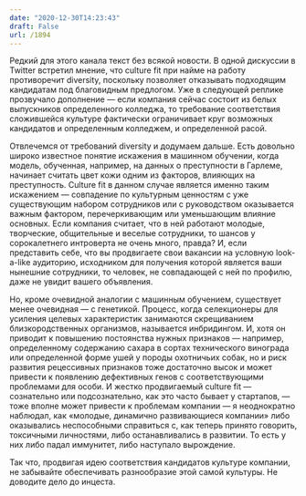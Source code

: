 ```yaml
---
date: "2020-12-30T14:23:43"
draft: False
url: /1894
---
```


Редкий для этого канала текст без всякой новости. В одной дискуссии в Twitter встретил мнение, что culture fit при найме на работу противоречит diversity, поскольку позволяет отказывать подходящим кандидатам под благовидным предлогом. Уже в следующей реплике прозвучало дополнение — если компания сейчас состоит из белых выпускников определенного колледжа, то требование соответствия сложившейся культуре фактически ограничивает круг возможных кандидатов и определенным колледжем, и определенной расой. 

Отвлечемся от требований diversity и додумаем дальше. Есть довольно широко известное понятие искажения в машинном обучении, когда модель, обученная, например, на данных о преступности в Гарлеме, начинает считать цвет кожи одним из факторов, влияющих на преступность. Culture fit в данном случае является именно таким искажением — совпадение по культурным ценностям с уже существующим набором сотрудников или с руководством оказывается важным фактором, перечеркивающим или уменьшающим влияние основных. Если компания считает, что в ней работают молодые, творческие, общительные и веселые сотрудники, то шансов у сорокалетнего интроверта не очень много, правда? И, если представить себе, что вы продвигаете свои вакансии на условную look-a-like аудиторию, исходником для получения которой является ваши нынешние сотрудники, то человек, не совпадающей с ней по профилю, даже не увидит вашего объявления.

Но, кроме очевидной аналогии с машинным обучением, существует менее очевидная — с генетикой. Процесс, когда селекционеры для усиления целевых характеристик занимаются скрещиванием близкородственных организмов, называется инбридингом. И, хотя он приводит к повышению постоянства нужных признаков — например, определенному содержанию сахара в сортах технического винограда или определенной форме ушей у породы охотничьих собак, но и риск развития рецессивных признаков тоже достаточно высок и может привести к появлению дефективных генов с соответствующими проблемами для особи. И жестко продвигаемый culture fit — сознательно или подсознательно, как это часто бывает у стартапов, — тоже вполне может привести к проблемам компании — я неоднократно наблюдал, как «молодые, динамично развивающиеся компании» либо оказывались неспособными справиться с, как теперь принято говорить, токсичными личностями, либо останавливались в развитии. То есть у них либо падал иммунитет, либо наступало вырождение.

Так что, продвигая идею соответствия кандидатов культуре компании, не забывайте обеспечивать разнообразие этой самой культуры. Не доводите дело до инцеста.
